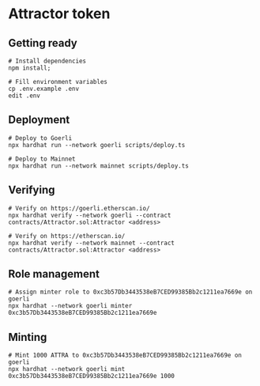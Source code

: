 # Attractor token

## Getting ready

```shell
# Install dependencies
npm install;

# Fill environment variables
cp .env.example .env
edit .env
```

## Deployment

```shell
# Deploy to Goerli
npx hardhat run --network goerli scripts/deploy.ts

# Deploy to Mainnet
npx hardhat run --network mainnet scripts/deploy.ts
```

## Verifying

```shell
# Verify on https://goerli.etherscan.io/
npx hardhat verify --network goerli --contract contracts/Attractor.sol:Attractor <address>

# Verify on https://etherscan.io/
npx hardhat verify --network mainnet --contract contracts/Attractor.sol:Attractor <address>
```

## Role management

```shell
# Assign minter role to 0xc3b57Db3443538eB7CED99385Bb2c1211ea7669e on goerli
npx hardhat --network goerli minter 0xc3b57Db3443538eB7CED99385Bb2c1211ea7669e
```

## Minting

```shell
# Mint 1000 ATTRA to 0xc3b57Db3443538eB7CED99385Bb2c1211ea7669e on goerli
npx hardhat --network goerli mint 0xc3b57Db3443538eB7CED99385Bb2c1211ea7669e 1000
```
